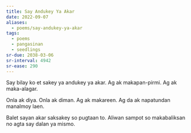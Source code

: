 ```yaml
---
title: Say Andukey Ya Akar
date: 2022-09-07
aliases:
  - poems/say-andukey-ya-akar
tags:
  - poems
  - pangasinan
  - seedlings
sr-due: 2038-03-06
sr-interval: 4942
sr-ease: 290
---
```

Say bilay ko et sakey ya andukey ya akar. Ag ak makapan-pirmi. Ag ak maka-alagar.

Onla ak diya. Onla ak diman. Ag ak makareen. Ag da ak napatundan manalmoy laen.

Balet sayan akar saksakey so pugtaan to. Aliwan sampot so makabaliksan no agta say dalan ya mismo.